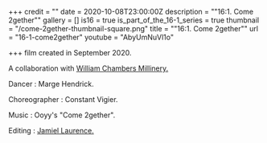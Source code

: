 +++
credit = ""
date = 2020-10-08T23:00:00Z
description = "\"16:1. Come 2gether\""
gallery = []
is16 = true
is_part_of_the_16-1_series = true
thumbnail = "/come-2gether-thumbnail-square.png"
title = "\"16:1. Come 2gether\""
url = "16-1-come2gether"
youtube = "AbyUmNuVl1o"

+++
film created in September 2020.

A collaboration with [William Chambers Millinery.](http://williamchambersmillinery.com/)

Dancer : Marge Hendrick.

Choreographer : Constant Vigier.

Music : Ooyy's "Come 2gether".

Editing : [Jamiel Laurence.](https://www.jamiellaurence.com/)